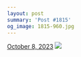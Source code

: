 ```yaml
---
layout: post
summary: 'Post #1815'
og_image: 1815-960.jpg
---
```


<p>
  <time>
    <a href="/1815">October 8, 2023</a>
  </time>
  <a href="/1815">
    <img src="{{ site.assets_url }}/1815-480.jpg" srcset="{{ site.assets_url }}/1815-240.jpg 240w, {{ site.assets_url }}/1815-480.jpg 480w, {{ site.assets_url }}/1815-720.jpg 720w, {{ site.assets_url }}/1815-960.jpg 960w" sizes="(min-width: 700px) 50vw, calc(100vw - 2rem)" />
  </a>
</p>
